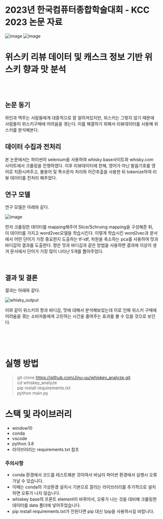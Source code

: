 # 2023년 한국컴퓨터종합학술대회 - KCC 2023 논문 자료
![image](https://github.com/Jinu-uu/test/assets/82719310/ae625296-3f7f-47a3-b0b1-b6605ecc664b)
![image](https://github.com/Jinu-uu/test/assets/82719310/044e1405-e064-4888-91df-be8dae29a4ef)

<h1>위스키 리뷰 데이터 및 캐스크 정보 기반 위스키 향과 맛 분석</h1>
<br/>
<br/>
<h2>논문 동기</h2>
와인과 맥주는 사람들에게 대중적으로 잘 알려져있지만, 위스키는 그렇지 않기 때문에  
사람들이 위스키구매에 어려움을 겪는다. 이를 해결하기 위해서 리뷰데이터를 사용해 위스키를 분석해본다.

<br/>

<h2>데이터 수집과 전처리</h2>
본 논문에서는 파이썬의 selenium을 사용하여 whisky base사이트와 whisky.com 사이트에서 크롤링을 진행하였다.  
이후 리뷰데이터에 한해, 영어가 아닌 발음기호를 영어로 치환시켜주고, 불용어 및 특수문자 처리와 어간추출을  
사용한 뒤 tokenize하여 리뷰 데이터를 전처리 해주었다.  

<br/>

<h2>연구 모델</h2>
연구 모델은 아래와 같다.  

![image](https://github.com/Jinu-uu/test/assets/82719310/ee43e6ad-4f0a-4d00-825e-66776d848551)

먼저 크롤링한 데이터를 mapping해주어 Slice/Schruing mapping을 구성해준 뒤, 이 데이터를 가지고 word2vec모델을
학습시킨다. 이렇게 학습시킨 word2vec과 문서에서 어떤 단어가 가장 중요한지 도출하는 tf-idf, 차원을 축소하는 pca를 사용하여
맛과 바디감의 결과를 도출한다. 향은 맛과 바디감과 같은 방법을 사용하면 결과에 이상이 생겨 문서에서 단어가 가장 많이 나타난 5개를 뽑아주었다.

<br/>

<h2>결과 및 결론</h2>
결과는 아래와 같다.  

![whisky_output](https://github.com/Jinu-uu/test/assets/82719310/65e68316-ac7a-4726-95bd-70a73e98cd79)

이와 같이 위스키의 향과 바디감, 맛에 대해서 분석해보았는데 이로 인해 위스키 구매에 어려움을 겪는
소비자들에게 고민하는 시간을 줄여주는 효과를 볼 수 있을 것으로 보인다.

<br/>
<br/>
<br/>
<h1>실행 방법</h1>

>git clone https://github.com/Jinu-uu/whiskey_analyze.git  
>cd whiskey_analyze  
>pip install requirements.txt  
>python main.py

<h1>스택 및 라이브러리</h1>

- window10  
- conda  
- vscode  
- python 3.8    
- 라이브러리는 requirements.txt 참조  


<h3>주의사항</h3>

- conda 환경에서 코드를 테스트해본 것이여서 바닐라 파이썬 환경에서 실행시 오류가날 수 있습니다.  
- 이때는 conda의 가상환경 설치시 기본으로 깔리는 라이브러리를 추가적으로 설치하면 오류가 나지 않습니다.  
- whiskey base의 프론트 element이 바뀌어서, 오류가 나는 것을 대비해 크롤링한 데이터를 data 폴더에 넣어주었습니다.  
- pip install requirements.txt가 안된다면 pip 대신 !pip을 사용하시길 바랍니다.
